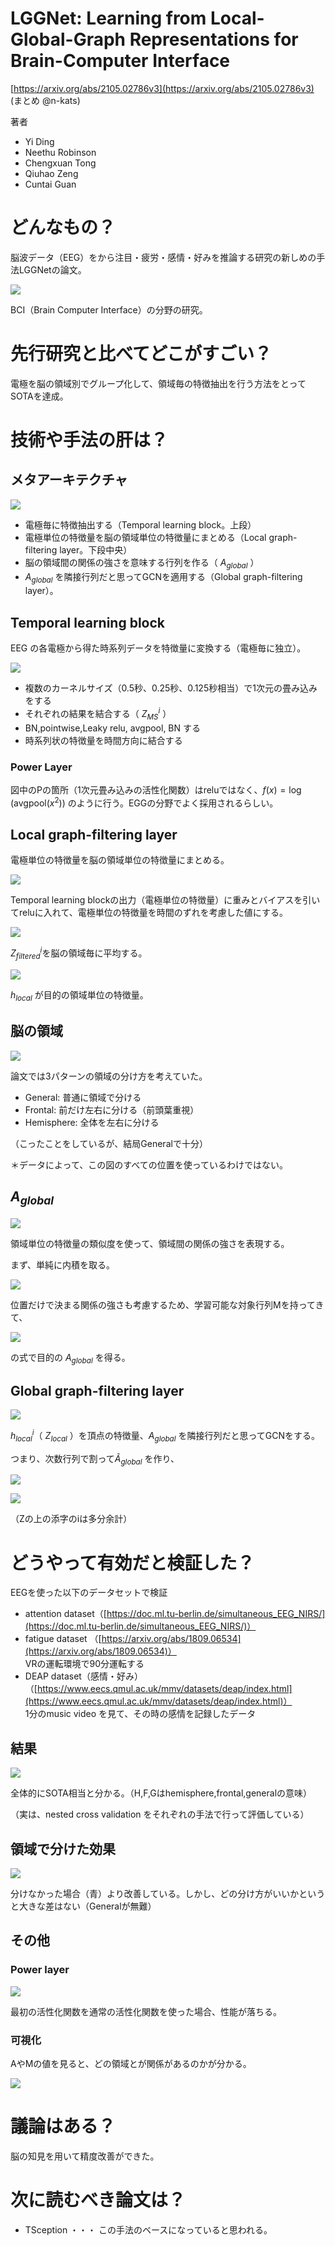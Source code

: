 # LGGNet: Learning from Local-Global-Graph Representations for Brain-Computer Interface

[https://arxiv.org/abs/2105.02786v3](https://arxiv.org/abs/2105.02786v3)
(まとめ @n-kats)

著者
* Yi Ding
* Neethu Robinson
* Chengxuan Tong
* Qiuhao Zeng
* Cuntai Guan

# どんなもの？
脳波データ（EEG）をから注目・疲労・感情・好みを推論する研究の新しめの手法LGGNetの論文。

![](./LGGNet_2105.02786/eeg.png)

BCI（Brain Computer Interface）の分野の研究。

# 先行研究と比べてどこがすごい？

電極を脳の領域別でグループ化して、領域毎の特徴抽出を行う方法をとってSOTAを達成。

# 技術や手法の肝は？

## メタアーキテクチャ

![](./LGGNet_2105.02786/meta.png)

* 電極毎に特徴抽出する（Temporal learning block。上段）
* 電極単位の特徴量を脳の領域単位の特徴量にまとめる（Local graph-filtering layer。下段中央）
* 脳の領域間の関係の強さを意味する行列を作る（ $A_{global}$ ）
* $A_{global}$ を隣接行列だと思ってGCNを適用する（Global graph-filtering layer）。

## Temporal learning block
EEG の各電極から得た時系列データを特徴量に変換する（電極毎に独立）。

![](./LGGNet_2105.02786/temporal.png)

* 複数のカーネルサイズ（0.5秒、0.25秒、0.125秒相当）で1次元の畳み込みをする
* それぞれの結果を結合する（ $Z_{MS}^i$ ）
* BN,pointwise,Leaky relu, avgpool, BN する
* 時系列状の特徴量を時間方向に結合する

### Power Layer
図中のPの箇所（1次元畳み込みの活性化関数）はreluではなく、$f(x)=\log(\text{avgpool}(x^2))$ のように行う。EGGの分野でよく採用されるらしい。

## Local graph-filtering layer
電極単位の特徴量を脳の領域単位の特徴量にまとめる。

![](./LGGNet_2105.02786/local.png)

Temporal learning blockの出力（電極単位の特徴量）に重みとバイアスを引いてreluに入れて、電極単位の特徴量を時間のずれを考慮した値にする。

![](./LGGNet_2105.02786/z_filtered.png)

$Z_{filtered}^i$を脳の領域毎に平均する。

![](./LGGNet_2105.02786/z_local.png)

$h_{local}$ が目的の領域単位の特徴量。

## 脳の領域

![](./LGGNet_2105.02786/brain.png)

論文では3パターンの領域の分け方を考えていた。
* General: 普通に領域で分ける
* Frontal: 前だけ左右に分ける（前頭葉重視）
* Hemisphere: 全体を左右に分ける

（こったことをしているが、結局Generalで十分）

＊データによって、この図のすべての位置を使っているわけではない。

## $A_{global}$

![](./LGGNet_2105.02786/a_global_figure.png)

領域単位の特徴量の類似度を使って、領域間の関係の強さを表現する。

まず、単純に内積を取る。

![](./LGGNet_2105.02786/a_global_base.png)

位置だけで決まる関係の強さも考慮するため、学習可能な対象行列Mを持ってきて、

![](./LGGNet_2105.02786/a_global.png)

の式で目的の $A_{global}$ を得る。

## Global graph-filtering layer

![](./LGGNet_2105.02786/gcn.png)

$h_{local}^i$（ $Z_{local}$ ）を頂点の特徴量、$A_{global}$ を隣接行列だと思ってGCNをする。

つまり、次数行列で割って$\tilde{A}_{global}$ を作り、

![](./LGGNet_2105.02786/a_tilde.png)

![](./LGGNet_2105.02786/z_global.png)

（Zの上の添字のiは多分余計）

# どうやって有効だと検証した？
EEGを使った以下のデータセットで検証
* attention dataset（[https://doc.ml.tu-berlin.de/simultaneous_EEG_NIRS/](https://doc.ml.tu-berlin.de/simultaneous_EEG_NIRS/)）
* fatigue dataset （[https://arxiv.org/abs/1809.06534](https://arxiv.org/abs/1809.06534)）  
  VRの運転環境で90分運転する
* DEAP dataset（感情・好み）（[https://www.eecs.qmul.ac.uk/mmv/datasets/deap/index.html](https://www.eecs.qmul.ac.uk/mmv/datasets/deap/index.html)）  
  1分のmusic video を見て、その時の感情を記録したデータ

## 結果

![](./LGGNet_2105.02786/scores.png)

全体的にSOTA相当と分かる。（H,F,Gはhemisphere,frontal,generalの意味）

（実は、nested cross validation をそれぞれの手法で行って評価している）

## 領域で分けた効果

![](./LGGNet_2105.02786/scores_grouping.png)

分けなかった場合（青）より改善している。しかし、どの分け方がいいかというと大きな差はない（Generalが無難）

## その他
### Power layer

![](./LGGNet_2105.02786/scores_power_layer.png)

最初の活性化関数を通常の活性化関数を使った場合、性能が落ちる。

### 可視化
AやMの値を見ると、どの領域とが関係があるのかが分かる。

![](./LGGNet_2105.02786/adjacency_matrix.png)

# 議論はある？
脳の知見を用いて精度改善ができた。


# 次に読むべき論文は？
* TSception ・・・ この手法のベースになっていると思われる。
